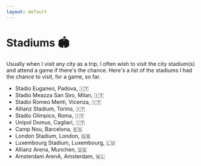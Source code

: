 ```yaml
---
layout: default
---
```


# Stadiums 🏟️

Usually when I visit any city as a trip, I often wish to visit the city stadium(s) and attend a game if there's the chance. 
Here's a list of the stadiums I had the chance to visit, for a game, so far.

- Stadio Euganeo, Padova, 🇮🇹
- Stadio Meazza San Siro, Milan, 🇮🇹
- Stadio Romeo Menti, Vicenza, 🇮🇹
- Allianz Stadium, Torino, 🇮🇹
- Stadio Olimpico, Roma, 🇮🇹
- Unipol Domus, Cagliari, 🇮🇹
- Camp Nou, Barcelona, 🇪🇸
- London Stadium, London, 🇬🇧
- Luxembourg Stadium, Luxembourg, 🇱🇺
- Allianz Arena, Munchen, 🇩🇪
- Amsterdam ArenA, Amsterdam, 🇳🇱